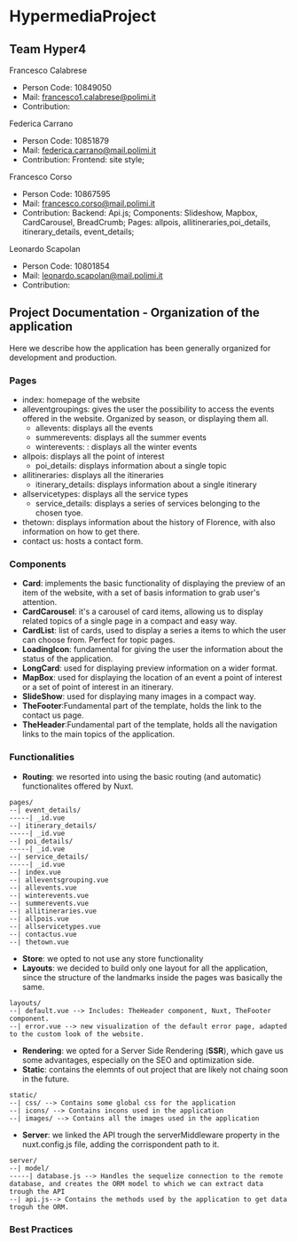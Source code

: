 # HypermediaProject

## Team Hyper4
Francesco Calabrese
 - Person Code: 10849050
 - Mail: francesco1.calabrese@polimi.it
 - Contribution:
 
Federica Carrano
 - Person Code: 10851879
 - Mail: federica.carrano@mail.polimi.it
 - Contribution: Frontend: site style;
 
Francesco Corso
 - Person Code: 10867595
 - Mail: francesco.corso@mail.polimi.it
 - Contribution: Backend: Api.js; Components: Slideshow, Mapbox, CardCarousel, BreadCrumb; Pages: allpois, allitineraries,poi_details, itinerary_details, event_details;
 
Leonardo Scapolan
 - Person Code: 10801854
 - Mail: leonardo.scapolan@mail.polimi.it
 - Contribution:
 
## Project Documentation - Organization of the application
Here we describe how the application has been generally organized for development and production.
### Pages
- index: homepage of the website
- alleventgroupings: gives the user the possibility to access the events offered in the website. Organized by season, or displaying them all.
  - allevents: displays all the events
  - summerevents: displays all the summer events
  - winterevents: : displays all the winter events
- allpois: displays all the point of interest
  - poi_details: displays information about a single topic 
- allitineraries: displays all the itineraries
  - itinerary_details: displays information about a single itinerary
- allservicetypes: displays all the service types
  - service_details: displays a series of services belonging to the chosen tyoe.
- thetown: displays information about the history of Florence, with also information on how to get there.
- contact us: hosts a contact form.

### Components
- **Card**: implements the basic functionality of displaying the preview of an item of the website, with a set of basis information to grab user's attention.
- **CardCarousel**: it's a carousel of card items, allowing us to display related topics of a single page in a compact and easy way.
- **CardList**: list of cards, used to display a series a items to which the user can choose from. Perfect for topic pages.
- **LoadingIcon**: fundamental for giving the user the information about the status of the application.
- **LongCard**: used for displaying preview information on a wider format.
- **MapBox**: used for displaying the location of an event a point of interest or a set of point of interest in an itinerary.
- **SlideShow**: used for displaying many images in a compact way.
- **TheFooter**:Fundamental part of the template, holds the link to the contact us page.
- **TheHeader**:Fundamental part of the template, holds all the navigation links to the main topics of the application.
### Functionalities
- **Routing**: we resorted into using the basic routing (and automatic) functionalites offered by Nuxt. 
```
pages/
--| event_details/
-----| _id.vue
--| itinerary_details/
-----| _id.vue
--| poi_details/
-----| _id.vue
--| service_details/
-----| _id.vue
--| index.vue
--| alleventsgrouping.vue
--| allevents.vue
--| winterevents.vue
--| summerevents.vue
--| allitineraries.vue
--| allpois.vue
--| allservicetypes.vue
--| contactus.vue
--| thetown.vue
```
- **Store**: we opted to not use any store functionality
- **Layouts**: we decided to build only one layout for all the application, since the structure of the landmarks inside the pages was basically the same. 
```
layouts/
--| default.vue --> Includes: TheHeader component, Nuxt, TheFooter component.
--| error.vue --> new visualization of the default error page, adapted to the custom look of the website.
```
- **Rendering**: we opted for a Server Side Rendering (**SSR**), which gave us some advantages, especially on the SEO and optimization side. 
- **Static**: contains the elemnts of out project that are likely not chaing soon in the future.
```
static/
--| css/ --> Contains some global css for the application
--| icons/ --> Contains incons used in the application
--| images/ --> Contains all the images used in the application
```
- **Server**: we linked the API trough the serverMiddleware property in the nuxt.config.js file, adding the corrispondent path to it.
```
server/
--| model/ 
-----| database.js --> Handles the sequelize connection to the remote database, and creates the ORM model to which we can extract data trough the API
--| api.js--> Contains the methods used by the application to get data troguh the ORM. 
```
### Best Practices 
